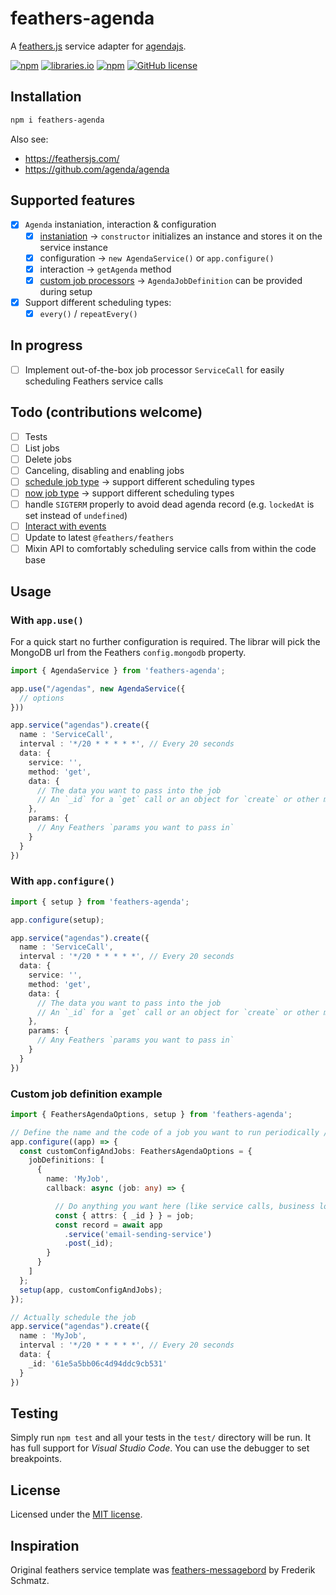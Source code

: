 # feathers-agenda

A [feathers.js](https://feathersjs.com/) service adapter for [agendajs](http://agendajs.com/).

[![npm](https://img.shields.io/npm/v/feathers-agenda)](https://www.npmjs.com/package/feathers-agenda)
[![libraries.io](https://img.shields.io/librariesio/release/npm/feathers-agenda)](https://libraries.io/npm/feathers-agenda)
[![npm](https://img.shields.io/npm/dm/feathers-agenda)](https://www.npmjs.com/package/feathers-agenda)
[![GitHub license](https://img.shields.io/github/license/bitflower/feathers-agenda)](https://github.com/bitflower/feathers-agenda/blob/master/LICENSE)

## Installation

```bash
npm i feathers-agenda
```

Also see:

- https://feathersjs.com/
- https://github.com/agenda/agenda

## Supported features

- [x] `Agenda` instaniation, interaction & configuration
  - [x] [instaniation](https://github.com/agenda/agenda#example-usage) -> `constructor` initializes an instance and stores it on the service instance
  - [x] configuration -> `new AgendaService()` or `app.configure()`
  - [x] interaction -> `getAgenda` method
  - [x] [custom job processors](https://github.com/agenda/agenda#defining-job-processors) -> `AgendaJobDefinition` can be provided during setup
- [x] Support different scheduling types:
  - [x] `every()` / `repeatEvery()`

## In progress

- [ ] Implement out-of-the-box job processor `ServiceCall` for easily scheduling Feathers service calls

## Todo (contributions welcome)

- [ ] Tests
- [ ] List jobs
- [ ] Delete jobs
- [ ] Canceling, disabling and enabling jobs
- [ ] [schedule job type](https://github.com/agenda/agenda#schedulewhen-name-data) -> support different scheduling types
- [ ] [now job type](https://github.com/agenda/agenda#nowname-data) -> support different scheduling types
- [ ] handle `SIGTERM` properly to avoid dead agenda record (e.g. `lockedAt` is set instead of `undefined`)
- [ ] [Interact with events](https://github.com/agenda/agenda#agenda-events)
- [ ] Update to latest `@feathers/feathers`
- [ ] Mixin API to comfortably scheduling service calls from within the code base

## Usage

### With `app.use()`

For a quick start no further configuration is required. The librar will pick the MongoDB url from the Feathers `config.mongodb` property.

```typescript
import { AgendaService } from 'feathers-agenda';

app.use("/agendas", new AgendaService({
  // options
}))

app.service("agendas").create({
  name : 'ServiceCall',
  interval : '*/20 * * * * *', // Every 20 seconds
  data: {
    service: '',
    method: 'get',
    data: {
      // The data you want to pass into the job
      // An `_id` for a `get` call or an object for `create` or other methods
    },
    params: {
      // Any Feathers `params you want to pass in`
    }
  }
})

```

### With `app.configure()`

```typescript
import { setup } from 'feathers-agenda';

app.configure(setup);

app.service("agendas").create({
  name : 'ServiceCall',
  interval : '*/20 * * * * *', // Every 20 seconds
  data: {
    service: '',
    method: 'get',
    data: {
      // The data you want to pass into the job
      // An `_id` for a `get` call or an object for `create` or other methods
    },
    params: {
      // Any Feathers `params you want to pass in`
    }
  }
})

```

### Custom job definition example

```typescript
import { FeathersAgendaOptions, setup } from 'feathers-agenda';

// Define the name and the code of a job you want to run periodically / in a scheduled way
app.configure((app) => {
  const customConfigAndJobs: FeathersAgendaOptions = {
    jobDefinitions: [
      {
        name: 'MyJob',
        callback: async (job: any) => {

          // Do anything you want here (like service calls, business logic, etc)
          const { attrs: { _id } } = job;
          const record = await app
            .service('email-sending-service')
            .post(_id);
        }
      }
    ]
  };
  setup(app, customConfigAndJobs);
});

// Actually schedule the job
app.service("agendas").create({
  name : 'MyJob',
  interval : '*/20 * * * * *', // Every 20 seconds
  data: {
    _id: '61e5a5bb06c4d94ddc9cb531'
  }
})

```

## Testing

Simply run `npm test` and all your tests in the `test/` directory will be run. It has full support for *Visual Studio Code*. You can use the debugger to set breakpoints.

## License

Licensed under the [MIT license](LICENSE).

## Inspiration

Original feathers service template was [feathers-messagebord](https://github.com/fratzinger/feathers-messagebird) by Frederik Schmatz.